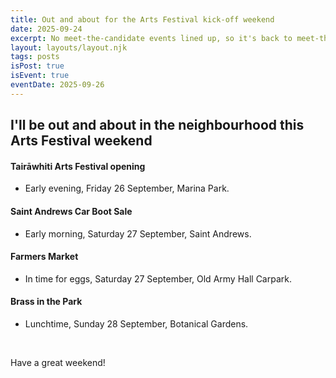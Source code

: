 ```yaml
---
title: Out and about for the Arts Festival kick-off weekend
date: 2025-09-24
excerpt: No meet-the-candidate events lined up, so it's back to meet-the-people.
layout: layouts/layout.njk
tags: posts
isPost: true
isEvent: true
eventDate: 2025-09-26
---
```


## I'll be out and about in the neighbourhood this Arts Festival weekend

#### Tairāwhiti Arts Festival opening
- Early evening, Friday 26 September, Marina Park.

#### Saint Andrews Car Boot Sale
- Early morning, Saturday 27 September, Saint Andrews.

#### Farmers Market
- In time for eggs, Saturday 27 September, Old Army Hall Carpark.

#### Brass in the Park
- Lunchtime, Sunday 28 September, Botanical Gardens.

&nbsp;

Have a great weekend!
